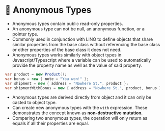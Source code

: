 # 🏓 Anonymous Types

- Anonymous types contain public read-only properties.
- An anonymous type can not be null, an anonymous function, or a pointer type.
- Commonly used in conjunction with LINQ to define objects that share similar properties from the base class without referencing the base class or other properties of the base class it does not need.
- Anonymous types works similarly with object types in Javascript/Typescript where a variable can be used to automatically provide the property name as well as the value of said property.

```csharp
var product = new Product();
var bonus = new { note = "You won!" };
var shipment = new { address = "Nowhere St.", product };
var shipmentWithBonus = new { address = "Nowhere St.", product, bonus };
```

- Anonymous types are derived directly from object and it can only be casted to object type.
- Can create new anonymous types with the `with` expression. These demonstrates the concept known as **non-destructive mutation**.
- Comparing two anonymous types, the operation will only return as equals if all their properties are equal.